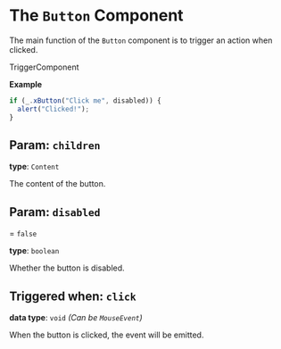 <script setup>
import Kind from "helpers/kind.vue";
import Optional from "helpers/optional.vue";
</script>

# The `Button` Component

The main function of the `Button` component is to trigger an action when clicked.

<Kind>TriggerComponent</Kind>

**Example**

```ts
if (_.xButton("Click me", disabled)) {
  alert("Clicked!");
}
```

## Param: `children`

**type**: `Content`

The content of the button.

## Param: `disabled`

<Optional/> = `false`

**type**: `boolean`

Whether the button is disabled.

## Triggered when: `click`

**data type**: `void` _(Can be `MouseEvent`)_

When the button is clicked, the event will be emitted.
